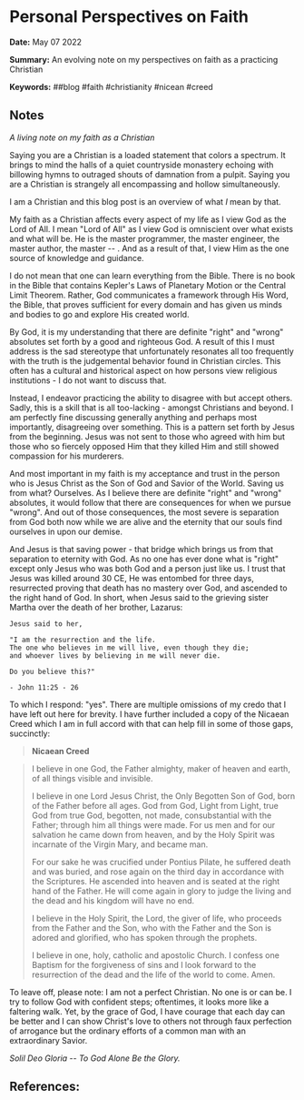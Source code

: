 # Personal Perspectives on Faith

**Date:** May 07 2022

**Summary:** An evolving note on my perspectives on faith as a practicing Christian

**Keywords:** ##blog #faith #christianity #nicean #creed

## Notes

_A living note on my faith as a Christian_

Saying you are a Christian is a loaded statement that colors a spectrum.
It brings to mind the halls of a quiet countryside monastery echoing with billowing hymns to outraged shouts of damnation from a pulpit.
Saying you are a Christian is strangely all encompassing and hollow simultaneously.

I am a Christian and this blog post is an overview of what _I_ mean by that.

My faith as a Christian affects every aspect of my life as I view God as the Lord of All.
I mean "Lord of All" as I view God is omniscient over what exists and what will be.
He is the master programmer, the master engineer, the master author, the master -- .
And as a result of that, I view Him as the one source of knowledge and guidance.

I do not mean that one can learn everything from the Bible.
There is no book in the Bible that contains Kepler's Laws of Planetary Motion or the Central Limit Theorem. 
Rather, God communicates a framework through His Word, the Bible, that proves sufficient for every domain and has given us minds and bodies to go and explore His created world.

By God, it is my understanding that there are definite "right" and "wrong" absolutes set forth by a good and righteous God.
A result of this I must address is the sad stereotype that unfortunately resonates all too frequently with the truth is the judgemental behavior found in Christian circles.
This often has a cultural and historical aspect on how persons view religious institutions - I do not want to discuss that.

Instead, I endeavor practicing the ability to disagree with but accept others.
Sadly, this is a skill that is all too-lacking - amongst Christians and beyond.
I am perfectly fine discussing generally anything and perhaps most importantly, disagreeing over something.
This is a pattern set forth by Jesus from the beginning.
Jesus was not sent to those who agreed with him but those who so fiercely opposed Him that they killed Him and still showed compassion for his murderers.

And most important in my faith is my acceptance and trust in the person who is Jesus Christ as the Son of God and Savior of the World.
Saving us from what?
Ourselves.
As I believe there are definite "right" and "wrong" absolutes, it would follow that there are consequences for when we pursue "wrong".
And out of those consequences, the most severe is separation from God both now while we are alive and the eternity that our souls find ourselves in upon our demise.

And Jesus is that saving power - that bridge which brings us from that separation to eternity with God.
As no one has ever done what is "right" except only Jesus who was both God and a person just like us.
I trust that Jesus was killed around 30 CE, He was entombed for three days, resurrected proving that death has no mastery over God, and ascended to the right hand of God.
In short, when Jesus said to the grieving sister Martha over the death of her brother, Lazarus:

    Jesus said to her,

    "I am the resurrection and the life. 
    The one who believes in me will live, even though they die; 
    and whoever lives by believing in me will never die.

    Do you believe this?"

    - John 11:25 - 26

To which I respond: "yes". 
There are multiple omissions of my credo that I have left out here for brevity.
I have further included a copy of the Nicaean Creed which I am in full accord with that can help fill in some of those gaps, succinctly:

> **Nicaean Creed**

> I believe in one God, the Father almighty, maker of heaven and earth, of all things visible and invisible. 
>
> I believe in one Lord Jesus Christ, the Only Begotten Son of God, born of the Father before all ages. God from God, Light from Light, true God from true God, begotten, not made, consubstantial with the Father; through him all things were made. For us men and for our salvation he came down from heaven, and by the Holy Spirit was incarnate of the Virgin Mary, and became man.
>
> For our sake he was crucified under Pontius Pilate, he suffered death and was buried, and rose again on the third day in accordance with the Scriptures. He ascended into heaven and is seated at the right hand of the Father. He will come again in glory
to judge the living and the dead and his kingdom will have no end.
>
> I believe in the Holy Spirit, the Lord, the giver of life, who proceeds from the Father and the Son, who with the Father and the Son is adored and glorified, who has spoken through the prophets.
>
> I believe in one, holy, catholic and apostolic Church. I confess one Baptism for the forgiveness of sins and I look forward to the resurrection of the dead and the life of the world to come. Amen.

To leave off, please note: I am not a perfect Christian.
No one is or can be.
I try to follow God with confident steps; oftentimes, it looks more like a faltering walk.
Yet, by the grace of God, I have courage that each day can be better and I can show Christ's love to others not through faux perfection of arrogance but the ordinary efforts of a common man with an extraordinary Savior.

_Solil Deo Gloria -- To God Alone Be the Glory._

## References:


